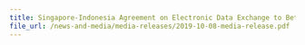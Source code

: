 ```yaml
---
title: Singapore-Indonesia Agreement on Electronic Data Exchange to Better Facilitate and Secure Trade 
file_url: /news-and-media/media-releases/2019-10-08-media-release.pdf
---
```

